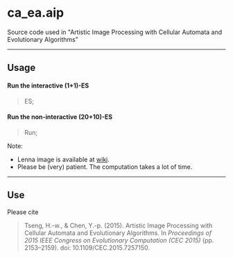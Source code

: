 ca_ea.aip
=========

Source code used in "Artistic Image Processing with Cellular Automata and Evolutionary Algorithms"

----------

Usage
-----

#### Run the interactive (1+1)-ES

> ES;

#### Run the non-interactive (20+10)-ES

> Run;

Note:

 * Lenna image is available at [wiki](http://en.wikipedia.org/wiki/Lenna).
 * Please be (very) patient. The computation takes a lot of time.

----------

Use
---

Please cite

> Tseng, H.-w., & Chen, Y.-p. (2015). Artistic Image Processing with Cellular Automata and Evolutionary Algorithms. In <i>Proceedings of 2015 IEEE Congress on Evolutionary Computation (CEC 2015)</i> (pp. 2153–2159). doi: 10.1109/CEC.2015.7257150.
